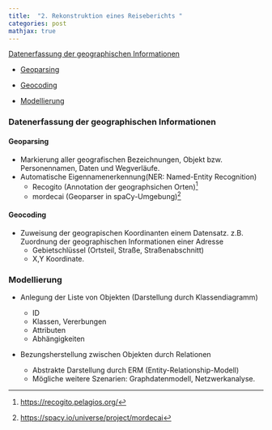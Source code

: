 ```yaml
---
title:  "2. Rekonstruktion eines Reiseberichts "
categories: post
mathjax: true
---
```


[Datenerfassung der geographischen Informationen](#datenerfassung-der-geographischen-informationen)
   
   - [Geoparsing](#geoparsing)
   
   - [Geocoding](#geocoding)
    
   - [Modellierung](#modellierung)


### Datenerfassung der geographischen Informationen 

#### Geoparsing
* Markierung aller geografischen Bezeichnungen, Objekt bzw. Personennamen, Daten und Wegverläufe. 
* Automatische Eigennamenerkennung(NER: Named-Entity Recognition)
  - Recogito (Annotation der geographsichen Orten)[^1]
  - mordecai (Geoparser in spaCy-Umgebung)[^2]
  
#### Geocoding
* Zuweisung der geograpischen Koordinanten einem Datensatz. 
  z.B. Zuordnung der geographischen Informationen einer Adresse
    - Gebietschlüssel (Ortsteil, Straße, Straßenabschnitt)
    - X,Y Koordinate. 

### Modellierung 
* Anlegung der Liste von Objekten (Darstellung durch Klassendiagramm)
  - ID
  - Klassen, Vererbungen 
  - Attributen 
  - Abhängigkeiten 
  
  
* Bezungsherstellung zwischen Objekten durch Relationen 
  - Abstrakte Darstellung durch ERM (Entity-Relationship-Modell)
  - Mögliche weitere Szenarien: Graphdatenmodell, Netzwerkanalyse.



[^1]: https://recogito.pelagios.org/

[^2]: https://spacy.io/universe/project/mordecai

